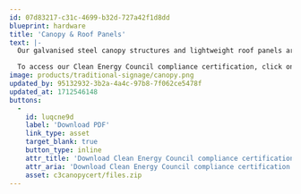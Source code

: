 ```yaml
---
id: 07d83217-c31c-4699-b32d-727a42f1d8dd
blueprint: hardware
title: 'Canopy & Roof Panels'
text: |-
  Our galvanised steel canopy structures and lightweight roof panels are UV-protected and weather-resistant, providing optimal coverage to customers as they visit the drive thru.

  To access our Clean Energy Council compliance certification, click on the 'Download PDF' button below.
image: products/traditional-signage/canopy.png
updated_by: 95132932-3b2a-4a4c-97b8-7f062ce5478f
updated_at: 1712546148
buttons:
  -
    id: luqcne9d
    label: 'Download PDF'
    link_type: asset
    target_blank: true
    button_type: inline
    attr_title: 'Download Clean Energy Council compliance certification'
    attr_aria: 'Download Clean Energy Council compliance certification'
    asset: c3canopycert/files.zip
---
```

